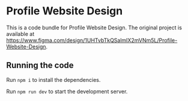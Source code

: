 
  # Profile Website Design

  This is a code bundle for Profile Website Design. The original project is available at https://www.figma.com/design/1UHTvbTkQSalmIX2mVNm5L/Profile-Website-Design.

  ## Running the code

  Run `npm i` to install the dependencies.

  Run `npm run dev` to start the development server.
  